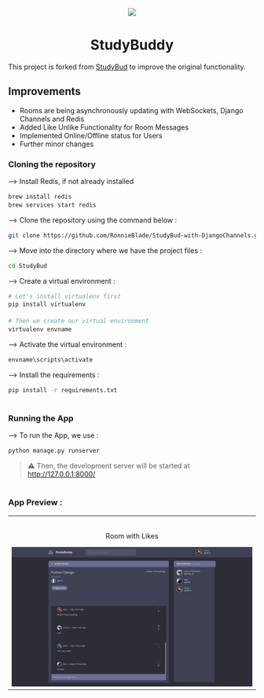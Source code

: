 <div align="center">
<img width="30%" src="https://user-images.githubusercontent.com/72341453/134747028-7e2d90cc-a92f-4f66-815e-54a0d50cca54.PNG">

# StudyBuddy
</div>

This project is forked from [StudyBud](https://github.com/divanov11/StudyBud) to improve the original functionality.

## Improvements

* Rooms are being asynchronously updating with WebSockets, Django Channels and Redis
* Added Like Unlike Functionality for Room Messages
* Implemented Online/Offline status for Users
* Further minor changes

### Cloning the repository

--> Install Redis, if not already installed
```bash
brew install redis
brew services start redis

```


--> Clone the repository using the command below :
```bash
git clone https://github.com/RonnieBlade/StudyBud-with-DjangoChannels.git

```

--> Move into the directory where we have the project files : 
```bash
cd StudyBud

```

--> Create a virtual environment :
```bash
# Let's install virtualenv first
pip install virtualenv

# Then we create our virtual environment
virtualenv envname

```

--> Activate the virtual environment :
```bash
envname\scripts\activate

```

--> Install the requirements :
```bash
pip install -r requirements.txt

```

#

### Running the App

--> To run the App, we use :
```bash
python manage.py runserver

```

> ⚠ Then, the development server will be started at http://127.0.0.1:8000/

#

### App Preview :

<table width="100%"> 
<tr>
<td width="100%">      
&nbsp; 
<br>
<p align="center">
  Room with Likes
</p>
<img src="likes_screenshot.png">
</table>
